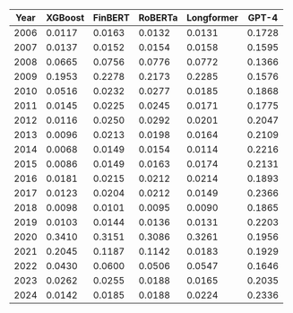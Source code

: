 | Year | XGBoost | FinBERT | RoBERTa | Longformer | GPT-4  |
| ---- | ------- | ------- | ------- | ---------- | ------ |
| 2006 | 0.0117  | 0.0163  | 0.0132  | 0.0131     | 0.1728 |
| 2007 | 0.0137  | 0.0152  | 0.0154  | 0.0158     | 0.1595 |
| 2008 | 0.0665  | 0.0756  | 0.0776  | 0.0772     | 0.1366 |
| 2009 | 0.1953  | 0.2278  | 0.2173  | 0.2285     | 0.1576 |
| 2010 | 0.0516  | 0.0232  | 0.0277  | 0.0185     | 0.1868 |
| 2011 | 0.0145  | 0.0225  | 0.0245  | 0.0171     | 0.1775 |
| 2012 | 0.0116  | 0.0250  | 0.0292  | 0.0201     | 0.2047 |
| 2013 | 0.0096  | 0.0213  | 0.0198  | 0.0164     | 0.2109 |
| 2014 | 0.0068  | 0.0149  | 0.0154  | 0.0114     | 0.2216 |
| 2015 | 0.0086  | 0.0149  | 0.0163  | 0.0174     | 0.2131 |
| 2016 | 0.0181  | 0.0215  | 0.0212  | 0.0214     | 0.1893 |
| 2017 | 0.0123  | 0.0204  | 0.0212  | 0.0149     | 0.2366 |
| 2018 | 0.0098  | 0.0101  | 0.0095  | 0.0090     | 0.1865 |
| 2019 | 0.0103  | 0.0144  | 0.0136  | 0.0131     | 0.2203 |
| 2020 | 0.3410  | 0.3151  | 0.3086  | 0.3261     | 0.1956 |
| 2021 | 0.2045  | 0.1187  | 0.1142  | 0.0183     | 0.1929 |
| 2022 | 0.0430  | 0.0600  | 0.0506  | 0.0547     | 0.1646 |
| 2023 | 0.0262  | 0.0255  | 0.0188  | 0.0165     | 0.2035 |
| 2024 | 0.0142  | 0.0185  | 0.0188  | 0.0224     | 0.2336 |